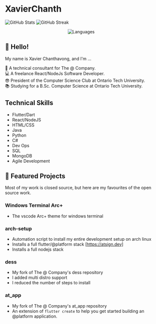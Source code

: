 # XavierChanth

![GitHub Stats](https://github-readme-stats.vercel.app/api?username=xavierchanth&show_icons=true&locale=en&theme=tokyonight&hide_border=true)
![GitHub Streak](http://github-readme-streak-stats.herokuapp.com?user=XavierChanth&theme=tokyonight&hide_border=true)

<center><img alt="Languages" src="https://github-readme-stats.vercel.app/api/top-langs?username=xavierchanth&show_icons=true&locale=en&layout=compact&theme=tokyonight&hide_border=true"/></center>

## 👋 Hello!

My name is Xavier Chanthavong, and I'm ...

💙 A technical consultant for The @ Company.  
💻 A freelance React/NodeJs Software Developer.  
😎 President of the Computer Science Club at Ontario Tech University.  
📚 Studying for a B.Sc. Computer Science at Ontario Tech University.  

## Technical Skills

- Flutter/Dart
- React/NodeJS
- HTML/CSS
- Java
- Python
- C#
- Dev Ops
- SQL
- MongoDB
- Agile Development


## 📃 Featured Projects

Most of my work is closed source, but here are my favourites of the open source work.

### Windows Terminal Arc+

- The vscode Arc+ theme for windows terminal

### arch-setup

- Automation script to install my entire development setup on arch linux
- Installs a full flutter/@platform stack [https://atsign.dev]
- Installs a full nodejs stack

### dess

- My fork of The @ Company's dess repository
- I added multi distro support
- I reduced the number of steps to install

### at_app

- My fork of The @ Company's at_app repository
- An extension of `flutter create` to help you get started building an @platform application.



<!--
**XavierChanth/XavierChanth** is a ✨ _special_ ✨ repository because its `README.md` (this file) appears on your GitHub profile.

Here are some ideas to get you started:

- 🔭 I’m currently working on ...
- 🌱 I’m currently learning ...
- 👯 I’m looking to collaborate on ...
- 🤔 I’m looking for help with ...
- 💬 Ask me about ...
- 📫 How to reach me: ...
- 😄 Pronouns: ...
- ⚡ Fun fact: ...
-->
